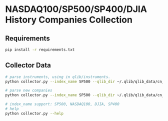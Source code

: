# NASDAQ100/SP500/SP400/DJIA History Companies Collection

## Requirements

```bash
pip install -r requirements.txt
```

## Collector Data

```bash
# parse instruments, using in qlib/instruments.
python collector.py --index_name SP500 --qlib_dir ~/.qlib/qlib_data/cn_data --method parse_instruments

# parse new companies
python collector.py --index_name SP500 --qlib_dir ~/.qlib/qlib_data/cn_data --method save_new_companies

# index_name support: SP500, NASDAQ100, DJIA, SP400
# help
python collector.py --help
```

